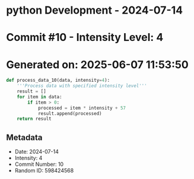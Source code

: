 ﻿# python Development - 2024-07-14
# Commit #10 - Intensity Level: 4
# Generated on: 2025-06-07 11:53:50
```python
def process_data_10(data, intensity=4):
    '''Process data with specified intensity level'''
    result = []
    for item in data:
        if item > 0:
            processed = item * intensity + 57
            result.append(processed)
    return result
```
## Metadata
- Date: 2024-07-14
- Intensity: 4
- Commit Number: 10
- Random ID: 598424568
